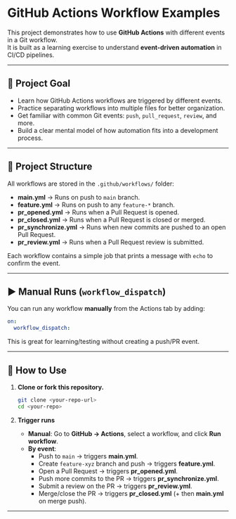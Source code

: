 # GitHub Actions Workflow Examples

This project demonstrates how to use **GitHub Actions** with different events in a Git workflow.  
It is built as a learning exercise to understand **event-driven automation** in CI/CD pipelines.

---

## 📌 Project Goal
- Learn how GitHub Actions workflows are triggered by different events.
- Practice separating workflows into multiple files for better organization.
- Get familiar with common Git events: `push`, `pull_request`, `review`, and more.
- Build a clear mental model of how automation fits into a development process.

---

## 📂 Project Structure
All workflows are stored in the `.github/workflows/` folder:

- **main.yml** → Runs on push to `main` branch.  
- **feature.yml** → Runs on push to any `feature-*` branch.  
- **pr_opened.yml** → Runs when a Pull Request is opened.  
- **pr_closed.yml** → Runs when a Pull Request is closed or merged.  
- **pr_synchronize.yml** → Runs when new commits are pushed to an open Pull Request.  
- **pr_review.yml** → Runs when a Pull Request review is submitted.  

Each workflow contains a simple job that prints a message with `echo` to confirm the event.

---

## ▶️ Manual Runs (`workflow_dispatch`)
You can run any workflow **manually** from the Actions tab by adding:
```yaml
on:
  workflow_dispatch:
```
This is great for learning/testing without creating a push/PR event.

---

## 🚀 How to Use

1. **Clone or fork this repository.**
   ```bash
   git clone <your-repo-url>
   cd <your-repo>
   ```

2. **Trigger runs**

   - **Manual**: Go to **GitHub → Actions**, select a workflow, and click **Run workflow**.  
   - **By event**:
     - Push to `main` → triggers **main.yml**.  
     - Create `feature-xyz` branch and push → triggers **feature.yml**.  
     - Open a Pull Request → triggers **pr_opened.yml**.  
     - Push more commits to the PR → triggers **pr_synchronize.yml**.  
     - Submit a review on the PR → triggers **pr_review.yml**.  
     - Merge/close the PR → triggers **pr_closed.yml** (+ then **main.yml** on merge push).  

---

